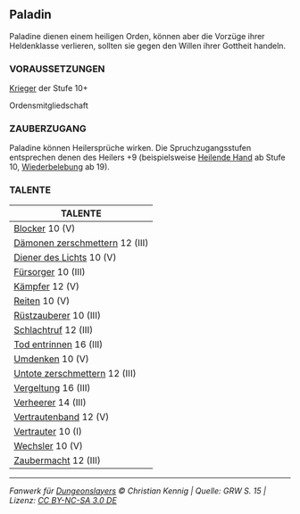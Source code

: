 ## Paladin

Paladine dienen einem heiligen Orden, können aber die Vorzüge ihrer Heldenklasse verlieren, sollten sie gegen den Willen ihrer Gottheit handeln.

### VORAUSSETZUNGEN

[Krieger](charaktere-klasse-krieger.md) der Stufe 10+

Ordensmitgliedschaft

### ZAUBERZUGANG

Paladine können Heilersprüche wirken. Die Spruchzugangsstufen entsprechen denen des Heilers +9 (beispielsweise [Heilende Hand](zauber/heilende-hand.md) ab Stufe 10, [Wiederbelebung](zauber/wiederbelebung.md) ab 19).

### TALENTE

| TALENTE                                                             |
| ------------------------------------------------------------------- |
| [Blocker](talente/blocker.md) 10 (V)                                |
| [Dämonen zerschmettern](talente/daemonen-zerschmettern.md) 12 (III) |
| [Diener des Lichts](talente/diener-des-lichts.md) 10 (V)            |
| [Fürsorger](talente/fuersorger.md) 10 (III)                         |
| [Kämpfer](talente/kaempfer.md) 12 (V)                               |
| [Reiten](talente/reiten.md) 10 (V)                                  |
| [Rüstzauberer](talente/ruestzauberer.md) 10 (III)                   |
| [Schlachtruf](talente/schlachtruf.md) 12 (III)                      |
| [Tod entrinnen](talente/tod-entrinnen.md) 16 (III)                  |
| [Umdenken](talente/umdenken.md) 10 (V)                              |
| [Untote zerschmettern](talente/untote-zerschmettern.md) 12 (III)    |
| [Vergeltung](talente/vergeltung.md) 16 (III)                        |
| [Verheerer](talente/verheerer.md) 14 (III)                          |
| [Vertrautenband](talente/vertrautenband.md) 12 (V)                  |
| [Vertrauter](talente/vertrauter.md) 10 (I)                          |
| [Wechsler](talente/wechsler.md) 10 (V)                              |
| [Zaubermacht](talente/zaubermacht.md) 12 (III)                      |

---

_Fanwerk für [Dungeonslayers](https://www.dungeonslayers.net/) © Christian Kennig | Quelle: GRW S. 15 | Lizenz: [CC BY-NC-SA 3.0 DE](https://creativecommons.org/licenses/by-nc-sa/3.0/de/)_

